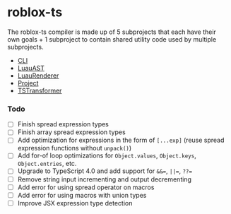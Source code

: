 # roblox-ts

The roblox-ts compiler is made up of 5 subprojects that each have their own goals + 1 subproject to contain shared utility code used by multiple subprojects.

-   [CLI](./CLI/README.md)
-   [LuauAST](./LuauAST/README.md)
-   [LuauRenderer](./LuauRenderer/README.md)
-   [Project](./Project/README.md)
-   [TSTransformer](./TSTransformer/README.md)

### **Todo**

-   [ ] Finish spread expression types
-   [ ] Finish array spread expression types
-   [ ] Add optimization for expressions in the form of `[...exp]` (reuse spread expression functions without `unpack()`)
-   [ ] Add for-of loop optimizations for `Object.values`, `Object.keys`, `Object.entries`, etc.
-   [ ] Upgrade to TypeScript 4.0 and add support for `&&=`, `||=`, `??=`
-   [ ] Remove string input incrementing and output decrementing
-   [ ] Add error for using spread operator on macros
-   [ ] Add error for using macros with union types
-   [ ] Improve JSX expression type detection
